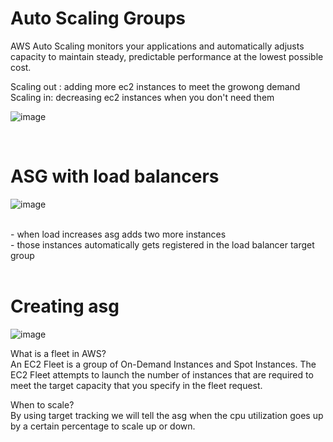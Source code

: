 # Auto Scaling Groups 

AWS Auto Scaling monitors your applications and automatically adjusts capacity to maintain steady, predictable performance at the lowest possible cost. <br/>

Scaling out : adding more ec2 instances to meet the growong demand
Scaling in: decreasing ec2 instances when you don't need them

![image](https://user-images.githubusercontent.com/85761276/198017545-3c84a949-edca-413b-aa81-eea36e5a46f0.png)

<br/>

# ASG with load balancers

![image](https://user-images.githubusercontent.com/85761276/198017875-c9fef63f-9e21-481c-bce8-8c11e617e30a.png)

<br/>
- when load increases asg adds two more instances <br/>
- those instances automatically gets registered in the load balancer target group<br/><br/>



# Creating asg
![image](https://user-images.githubusercontent.com/85761276/198018353-d779f637-2e54-49c1-9352-c56ae5ec76ff.png)

What is a fleet in AWS? <br/>
An EC2 Fleet is a group of On-Demand Instances and Spot Instances. The EC2 Fleet attempts to launch the number of instances that are required to meet the target capacity that you specify in the fleet request.

When to scale? <br/>
By using target tracking we will tell the asg when the cpu utilization goes up by a certain percentage to scale up or down.
